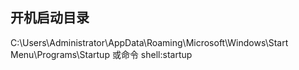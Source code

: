 ## 开机启动目录
C:\Users\Administrator\AppData\Roaming\Microsoft\Windows\Start Menu\Programs\Startup
或命令 shell:startup